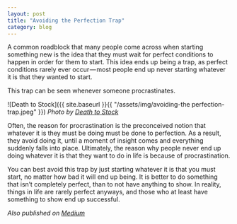```yaml
---
layout: post
title: "Avoiding the Perfection Trap"
category: blog
---
```


A common roadblock that many people come across when starting something new is the idea that they must wait for perfect conditions to happen in order for them to start. This idea ends up being a trap, as perfect conditions rarely ever occur — most people end up never starting whatever it is that they wanted to start.

This trap can be seen whenever someone procrastinates.

![Death to Stock]({{ site.baseurl }}{{ "/assets/img/avoiding-the perfection-trap.jpeg" }})
*Photo by [Death to Stock](https://deathtothestockphoto.com/)*

Often, the reason for procrastination is the preconceived notion that whatever it is they must be doing must be done to perfection. As a result, they avoid doing it, until a moment of insight comes and everything suddenly falls into place. Ultimately, the reason why people never end up doing whatever it is that they want to do in life is because of procrastination.

You can best avoid this trap by just starting whatever it is that you must start, no matter how bad it will end up being. It is better to do something that isn’t completely perfect, than to not have anything to show. In reality, things in life are rarely perfect anyways, and those who at least have something to show end up successful.

*Also published on [Medium](https://medium.com/@LeNPaul/avoiding-the-perfection-trap-64de769aa602)*
